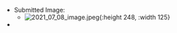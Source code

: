 - Submitted Image:
	- ![2021_07_08_image.jpeg](https://cdn.logseq.com/%2F84a45d38-b166-4382-8250-89271fc7192220b7ce6f-e004-44dd-832b-3cca31c97a632021_07_08_image.jpeg?Expires=4779324217&Signature=kJtuRiuFfVDC0XTMIXLNB-bZAQGfhuIU3kyvqX21aynTDvUgR~5iEUPOsXP7~wReb0franjFQ5LgZ6XlPfWssrDV3khAVXr-12yFkqdnhkmNmO8~nPNY8Fu4d1QYrRDr-~p4pYzsQMGvE~qE8q-ju9vnNlzH4zBai5VqyeLB2HDrjLELj6-Ya4sRfPzrlusWBuR6f4NO~fcN4JOqh4QWu8JkGPE-ynfnsVznTj63cPs9fZRJQV2vfv77pUG3yzIAPGt08X-iJr0Y2HqCcQGUp-LylzpqCryZENk0ZfkFFHyTuGCfm8hOyn0V8zyLKRp1JQ-HpsoeBWzJqzTErPZGQg__&Key-Pair-Id=APKAJE5CCD6X7MP6PTEA){:height 248, :width 125}
-